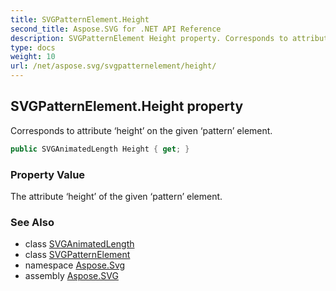 ```yaml
---
title: SVGPatternElement.Height
second_title: Aspose.SVG for .NET API Reference
description: SVGPatternElement Height property. Corresponds to attribute height on the given pattern element
type: docs
weight: 10
url: /net/aspose.svg/svgpatternelement/height/
---
```

## SVGPatternElement.Height property

Corresponds to attribute ‘height’ on the given ‘pattern’ element.

```csharp
public SVGAnimatedLength Height { get; }
```

### Property Value

The attribute ‘height’ of the given ‘pattern’ element.

### See Also

* class [SVGAnimatedLength](../../../aspose.svg.datatypes/svganimatedlength/)
* class [SVGPatternElement](../)
* namespace [Aspose.Svg](../../../aspose.svg/)
* assembly [Aspose.SVG](../../../)
